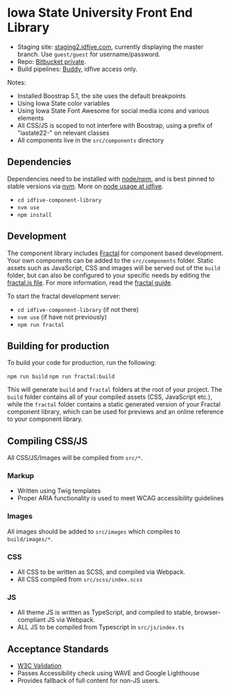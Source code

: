 # Iowa State University Front End Library

- Staging site: [staging2.idfive.com](https://staging2.idfive.com/iowa-state-university/fractal/), currently displaying the master branch. Use `guest/guest` for username/password.
- Repo: [Bitbucket private](https://bitbucket.org/idfivellc/iowa-state-frontend/src/master/).
- Build pipelines: [Buddy](https://app.buddy.works/idfive/iowa-state-frontend/), idfive access only.

Notes:

- Installed Boostrap 5.1, the site uses the default breakpoints
- Using Iowa State color variables
- Using Iowa State Font Awesome for social media icons and various elements
- All CSS/JS is scoped to not interfere with Boostrap, using a prefix of "iastate22-" on relevant classes
- All components live in the `src/components` directory

## Dependencies

Dependencies need to be installed with [node/npm](https://docs.npmjs.com/getting-started/installing-node), and is best pinned to stable versions via [nvm](https://github.com/nvm-sh/nvm). More on [node usage at idfive](https://developers.idfive.com/#/front-end/node).

- `cd idfive-component-library`
- `nvm use`
- `npm install`

## Development

The component library includes [Fractal](http://fractal.build) for component based development. Your own components can be added to the `src/components` folder. Static assets such as JavaScript, CSS and images will be served out of the `build` folder, but can also be configured to your specific needs by editing the [fractal.js file](fractal.js). For more information, read the [fractal guide](http://fractal.build/guide).

To start the fractal development server:

- `cd idfive-component-library` (if not there)
- `nvm use` (if have not previously)
- `npm run fractal`

## Building for production

To build your code for production, run the following:

`npm run build`
`npm run fractal:build`

This will generate `build` and `fractal` folders at the root of your project. The `build` folder contains all of your compiled assets (CSS, JavaScript etc.), while the `fractal` folder contains a static generated version of your Fractal component library, which can be used for previews and an online reference to your component library.

## Compiling CSS/JS

All CSS/JS/Images will be compiled from `src/*`.

### Markup

- Written using Twig templates
- Proper ARIA functionality is used to meet WCAG accessibility guidelines

### Images

All images should be added to `src/images` which compiles to `build/images/*`.

### CSS

- All CSS to be written as SCSS, and compiled via Webpack.
- All CSS compiled from `src/scss/index.scss`

### JS

- All theme JS is written as TypeScript, and compiled to stable, browser-compliant JS via Webpack.
- ALL JS to be compiled from Typescript in `src/js/index.ts`

## Acceptance Standards

- [W3C Validation](https://validator.w3.org/)
- Passes Accessibility check using WAVE and Google Lighthouse
- Provides fallback of full content for non-JS users.
